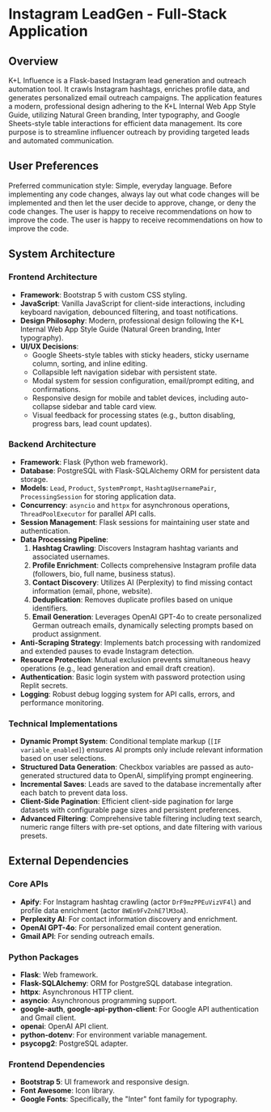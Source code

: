 # Instagram LeadGen - Full-Stack Application

## Overview

K+L Influence is a Flask-based Instagram lead generation and outreach automation tool. It crawls Instagram hashtags, enriches profile data, and generates personalized email outreach campaigns. The application features a modern, professional design adhering to the K+L Internal Web App Style Guide, utilizing Natural Green branding, Inter typography, and Google Sheets-style table interactions for efficient data management. Its core purpose is to streamline influencer outreach by providing targeted leads and automated communication.

## User Preferences

Preferred communication style: Simple, everyday language. Before implementing any code changes, always lay out what code changes will be implemented and then let the user decide to approve, change, or deny the code changes. The user is happy to receive recommendations on how to improve the code. The user is happy to receive recommendations on how to improve the code.

## System Architecture

### Frontend Architecture
- **Framework**: Bootstrap 5 with custom CSS styling.
- **JavaScript**: Vanilla JavaScript for client-side interactions, including keyboard navigation, debounced filtering, and toast notifications.
- **Design Philosophy**: Modern, professional design following the K+L Internal Web App Style Guide (Natural Green branding, Inter typography).
- **UI/UX Decisions**:
    - Google Sheets-style tables with sticky headers, sticky username column, sorting, and inline editing.
    - Collapsible left navigation sidebar with persistent state.
    - Modal system for session configuration, email/prompt editing, and confirmations.
    - Responsive design for mobile and tablet devices, including auto-collapse sidebar and table card view.
    - Visual feedback for processing states (e.g., button disabling, progress bars, lead count updates).

### Backend Architecture
- **Framework**: Flask (Python web framework).
- **Database**: PostgreSQL with Flask-SQLAlchemy ORM for persistent data storage.
- **Models**: `Lead`, `Product`, `SystemPrompt`, `HashtagUsernamePair`, `ProcessingSession` for storing application data.
- **Concurrency**: `asyncio` and `httpx` for asynchronous operations, `ThreadPoolExecutor` for parallel API calls.
- **Session Management**: Flask sessions for maintaining user state and authentication.
- **Data Processing Pipeline**:
    1. **Hashtag Crawling**: Discovers Instagram hashtag variants and associated usernames.
    2. **Profile Enrichment**: Collects comprehensive Instagram profile data (followers, bio, full name, business status).
    3. **Contact Discovery**: Utilizes AI (Perplexity) to find missing contact information (email, phone, website).
    4. **Deduplication**: Removes duplicate profiles based on unique identifiers.
    5. **Email Generation**: Leverages OpenAI GPT-4o to create personalized German outreach emails, dynamically selecting prompts based on product assignment.
- **Anti-Scraping Strategy**: Implements batch processing with randomized and extended pauses to evade Instagram detection.
- **Resource Protection**: Mutual exclusion prevents simultaneous heavy operations (e.g., lead generation and email draft creation).
- **Authentication**: Basic login system with password protection using Replit secrets.
- **Logging**: Robust debug logging system for API calls, errors, and performance monitoring.

### Technical Implementations
- **Dynamic Prompt System**: Conditional template markup (`[IF variable_enabled]`) ensures AI prompts only include relevant information based on user selections.
- **Structured Data Generation**: Checkbox variables are passed as auto-generated structured data to OpenAI, simplifying prompt engineering.
- **Incremental Saves**: Leads are saved to the database incrementally after each batch to prevent data loss.
- **Client-Side Pagination**: Efficient client-side pagination for large datasets with configurable page sizes and persistent preferences.
- **Advanced Filtering**: Comprehensive table filtering including text search, numeric range filters with pre-set options, and date filtering with various presets.

## External Dependencies

### Core APIs
- **Apify**: For Instagram hashtag crawling (actor `DrF9mzPPEuVizVF4l`) and profile data enrichment (actor `8WEn9FvZnhE7lM3oA`).
- **Perplexity AI**: For contact information discovery and enrichment.
- **OpenAI GPT-4o**: For personalized email content generation.
- **Gmail API**: For sending outreach emails.

### Python Packages
- **Flask**: Web framework.
- **Flask-SQLAlchemy**: ORM for PostgreSQL database integration.
- **httpx**: Asynchronous HTTP client.
- **asyncio**: Asynchronous programming support.
- **google-auth**, **google-api-python-client**: For Google API authentication and Gmail client.
- **openai**: OpenAI API client.
- **python-dotenv**: For environment variable management.
- **psycopg2**: PostgreSQL adapter.

### Frontend Dependencies
- **Bootstrap 5**: UI framework and responsive design.
- **Font Awesome**: Icon library.
- **Google Fonts**: Specifically, the "Inter" font family for typography.
```